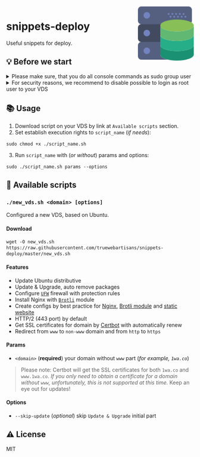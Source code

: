 <img align="right" width="150px" src="logo.svg" alt="logo"/>

# snippets-deploy

Useful snippets for deploy.

## 💡 Before we start

<details>
<summary>Please make sure, that you do all console commands as sudo group user</summary><br/>

Create a new user (where `USER` is username you want to add):

```console
adduser USER
```

Enter password (twice) and leave blank to other personal information.

Now, let's add `USER` to `sudo` group:

```console
adduser USER sudo
```

</details>

<details>
<summary>For security reasons, we recommend to disable possible to login as root user to your VDS</summary><br/>

Open SSH config:

```console
nano /etc/ssh/sshd_config
```

Find `PermitRootLogin` and set it to `no`, save (`ctrl + o`) and close `nano` editor (`ctrl + x`).

Restart SSH service and logout:

```console
systemctl restart sshd
exit
```

Re-login to your VDS as `USER` (where `IP` is your server IP):

```console
ssh USER@IP
```

</details>

## 📚 Usage

1. Download script on your VDS by link at `Available scripts` section.
2. Set establish execution rights to `script_name` (_if needs_):

```console
sudo chmod +x ./script_name.sh
```

3. Run `script_name` with (_or without_) params and options:

```console
sudo ./script_name.sh params --options
```

## 🎯 Available scripts

### `./new_vds.sh <domain> [options]`

Configured a new VDS, based on Ubuntu.

#### Download

```console
wget -O new_vds.sh https://raw.githubusercontent.com/truewebartisans/snippets-deploy/master/new_vds.sh
```

#### Features

- Update Ubuntu distributive
- Update & Upgrade, auto remove packages
- Configure [`UFW`](https://help.ubuntu.com/community/UFW) firewall with protection rules
- Install Nginx with [`Brotli`](https://github.com/google/brotli) module
- Create configs by best practice for [Nginx](https://github.com/truewebartisans/snippets-deploy/blob/master/new_vds.sh#L73-L153), [Brotli module](https://github.com/truewebartisans/snippets-deploy/blob/master/new_vds.sh#L161-L171) and [static website](https://github.com/truewebartisans/snippets-deploy/blob/master/new_vds.sh#L209-L250)
- HTTP/2 (443 port) by default
- Get SSL certificates for domain by [Certbot](https://certbot.eff.org/) with automatically renew
- Redirect from `www` to `non-www` domain and from `http` to `https`

#### Params

- `<domain>` (**required**) your domain without `www` part (_for example, `1wa.co`_)

> Please note: Certbot will get the SSL certificates for both `1wa.co` and `www.1wa.co`. _If you only need to obtain a certificate for a domain without `www`, unfortunately, this is not supported at this time._ Keep an eye out for updates!

#### Options

- `--skip-update` (_optional_) skip `Update & Upgrade` initial part

## ⚠️ License

MIT
